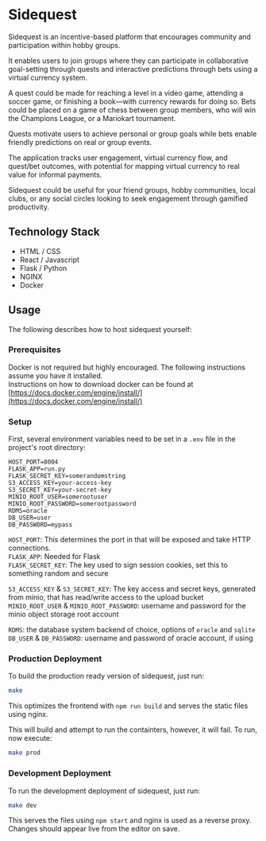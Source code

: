 # Sidequest

Sidequest is an incentive-based platform that encourages community and participation within hobby groups.

It enables users to join groups where they can participate in collaborative goal-setting through quests and interactive predictions through bets using a virtual currency system. 

A quest could be made for reaching a level in a video game, attending a soccer game, or finishing a book—with currency rewards for doing so. 
Bets could be placed on a game of chess between group members, who will win the Champions League, or a Mariokart tournament.

Quests motivate users to achieve personal or group goals while bets enable friendly predictions on real or group events. 

The application tracks user engagement, virtual currency flow, and quest/bet outcomes, with potential for mapping virtual currency to real value for informal payments.

Sidequest could be useful for your friend groups, hobby communities, local clubs, or any social circles looking to seek engagement through gamified productivity. 

## Technology Stack

* HTML / CSS
* React / Javascript
* Flask / Python
* NGINX
* Docker

## Usage

The following describes how to host sidequest yourself:

### Prerequisites

Docker is not required but highly encouraged. The following instructions assume you have it installed.  
Instructions on how to download docker can be found at [https://docs.docker.com/engine/install/](https://docs.docker.com/engine/install/)

### Setup

First, several environment variables need to be set in a `.env` file in the project's root directory:

```
HOST_PORT=8004
FLASK_APP=run.py
FLASK_SECRET_KEY=somerandomstring
S3_ACCESS_KEY=your-access-key
S3_SECRET_KEY=your-secret-key
MINIO_ROOT_USER=somerootuser
MINIO_ROOT_PASSWORD=somerootpassword
RDMS=oracle
DB_USER=user
DB_PASSWORD=mypass
```
`HOST_PORT`: This determines the port in that will be exposed and take HTTP connections.  
`FLASK_APP`: Needed for Flask  
`FLASK_SECRET_KEY`: The key used to sign session cookies, set this to something random and secure  

`S3_ACCESS_KEY` & `S3_SECRET_KEY`: The key access and secret keys, generated from minio, that has read/write access to the upload bucket  
`MINIO_ROOT_USER` & `MINIO_ROOT_PASSWORD`: username and password for the minio object storage root account

`RDMS`: the database system backend of choice, options of `oracle` and `sqlite`
`DB_USER` & `DB_PASSWORD`: username and password of oracle account, if using

### Production Deployment

To build the production ready version of sidequest, just run:
```sh
make
```
This optimizes the frontend with `npm run build` and serves the static files using nginx.

This will build and attempt to run the containters, however, it will fail. To run, now execute:
```sh
make prod
```

### Development Deployment

To run the development deployment of sidequest, just run:
```sh
make dev
```
This serves the files using `npm start` and nginx is used as a reverse proxy. Changes should appear live from the editor on save.
